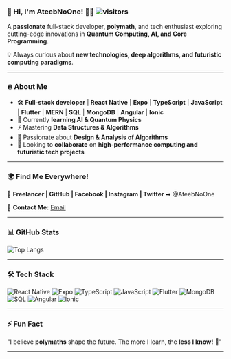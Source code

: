 ### 🚀 Hi, I'm AteebNoOne! 👨‍💻  ![visitors](https://visitor-badge.laobi.icu/badge?page_id=AteebNoOne.AteebNoOne)

A **passionate** full-stack developer, **polymath**, and tech enthusiast exploring cutting-edge innovations in **Quantum Computing, AI, and Core Programming**.  
 
💡 Always curious about **new technologies, deep algorithms, and futuristic computing paradigms**.  

---
  
### 🔥 About Me  
- 🛠 **Full-stack developer** | **React Native** | **Expo** | **TypeScript** | **JavaScript** | **Flutter** | **MERN** | **SQL** | **MongoDB** | **Angular** | **Ionic**  
- 🤖 Currently **learning AI & Quantum Physics**  
- ⚡ Mastering **Data Structures & Algorithms**  
- 📌 Passionate about **Design & Analysis of Algorithms**  
- 🚀 Looking to **collaborate** on **high-performance computing and futuristic tech projects**  

---
  
### 🌍 Find Me Everywhere!  
📌 **Freelancer | GitHub | Facebook | Instagram | Twitter** ➡ @AteebNoOne  

📧 **Contact Me:** [Email](mailto:ateebnoone@gmail.com)  

---

### 📊 GitHub Stats  

![Top Langs](https://github-readme-stats.vercel.app/api/top-langs/?username=AteebNoOne&layout=compact&langs_count=20&theme=radical)

---

### 🛠 Tech Stack  
![React Native](https://img.shields.io/badge/React_Native-20232A?style=for-the-badge&logo=react&logoColor=61DAFB)  ![Expo](https://img.shields.io/badge/Expo-1B1F23?style=for-the-badge&logo=expo&logoColor=white)  ![TypeScript](https://img.shields.io/badge/TypeScript-007ACC?style=for-the-badge&logo=typescript&logoColor=white)  ![JavaScript](https://img.shields.io/badge/JavaScript-F7DF1E?style=for-the-badge&logo=javascript&logoColor=black)  ![Flutter](https://img.shields.io/badge/Flutter-02569B?style=for-the-badge&logo=flutter&logoColor=white)  ![MongoDB](https://img.shields.io/badge/MongoDB-4EA94B?style=for-the-badge&logo=mongodb&logoColor=white)  ![SQL](https://img.shields.io/badge/SQL-4479A1?style=for-the-badge&logo=postgresql&logoColor=white)  ![Angular](https://img.shields.io/badge/Angular-DD0031?style=for-the-badge&logo=angular&logoColor=white)  ![Ionic](https://img.shields.io/badge/Ionic-3880FF?style=for-the-badge&logo=ionic&logoColor=white)  

---
  
### ⚡ Fun Fact  
"I believe **polymaths** shape the future. The more I learn, the **less I know!** 🚀"  

---
